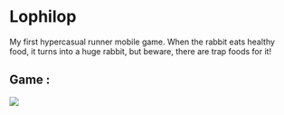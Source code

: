 # Lophilop
My first hypercasual runner mobile game. When the rabbit eats healthy food, it turns into a huge rabbit, but beware, there are trap foods for it!

## Game :

![](Images/lophilop.gif)
